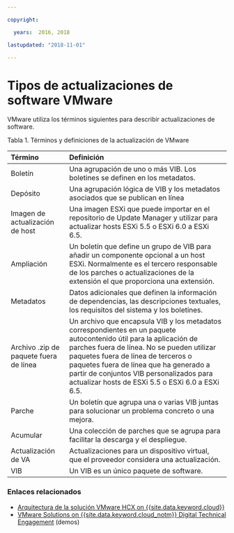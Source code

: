 ```yaml
---

copyright:

  years:  2016, 2018

lastupdated: "2018-11-01"

---
```


# Tipos de actualizaciones de software VMware

VMware utiliza los términos siguientes para describir actualizaciones de software.

Tabla 1. Términos y definiciones de la actualización de VMware

| Término | Definición |
|:------- |:----------- |
| Boletín |	Una agrupación de uno o más VIB. Los boletines se definen en los metadatos. |
| Depósito |	Una agrupación lógica de VIB y los metadatos asociados que se publican en línea |
| Imagen de actualización de host |	Una imagen ESXi que puede importar en el repositorio de Update Manager y utilizar para actualizar hosts ESXi 5.5 o ESXi 6.0 a ESXi 6.5. |
| Ampliación | 	Un boletín que define un grupo de VIB para añadir un componente opcional a un host ESXi. Normalmente es el tercero responsable de los parches o actualizaciones de la extensión el que proporciona una extensión. |
| Metadatos |	Datos adicionales que definen la información de dependencias, las descripciones textuales, los requisitos del sistema y los boletines. |
| Archivo .zip de paquete fuera de línea |	Un archivo que encapsula VIB y los metadatos correspondientes en un paquete autocontenido útil para la aplicación de parches fuera de línea. No se pueden utilizar paquetes fuera de línea de terceros o paquetes fuera de línea que ha generado a partir de conjuntos VIB personalizados para actualizar hosts de ESXi 5.5 o ESXi 6.0 a ESXi 6.5. |
| Parche |	Un boletín que agrupa una o varias VIB juntas para solucionar un problema concreto o una mejora. |
| Acumular |	Una colección de parches que se agrupa para facilitar la descarga y el despliegue. |
| Actualización de VA |	Actualizaciones para un dispositivo virtual, que el proveedor considera una actualización. |
| VIB |	Un VIB es un único paquete de software. |

### Enlaces relacionados

* [Arquitectura de la solución VMware HCX on {{site.data.keyword.cloud}}](https://www.ibm.com/cloud/garage/files/HCX_Architecture_Design.pdf)
* [VMware Solutions on {{site.data.keyword.cloud_notm}} Digital Technical Engagement](https://ibm-dte.mybluemix.net/ibm-vmware) (demos)
